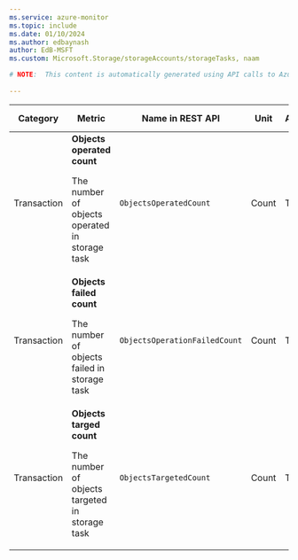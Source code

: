 ```yaml
---
ms.service: azure-monitor
ms.topic: include
ms.date: 01/10/2024
ms.author: edbaynash
author: EdB-MSFT
ms.custom: Microsoft.Storage/storageAccounts/storageTasks, naam

# NOTE:  This content is automatically generated using API calls to Azure. Any edits made on these files will be overwritten in the next run of the script. 
 
---
```


  
  
|Category|Metric|Name in REST API|Unit|Aggregation|Dimensions|Time Grains|DS Export|
|---|---|---|---|---|---|---|---|
|Transaction|**Objects operated count**<p><p>The number of objects operated in storage task |`ObjectsOperatedCount` |Count |Total |`AccountName`, `TaskAssignmentId`|PT5M, PT15M, PT30M, PT1H, PT6H, PT12H, P1D |Yes|
|Transaction|**Objects failed count**<p><p>The number of objects failed in storage task |`ObjectsOperationFailedCount` |Count |Total |`AccountName`, `TaskAssignmentId`|PT5M, PT15M, PT30M, PT1H, PT6H, PT12H, P1D |Yes|
|Transaction|**Objects targed count**<p><p>The number of objects targeted in storage task |`ObjectsTargetedCount` |Count |Total |`AccountName`, `TaskAssignmentId`|PT5M, PT15M, PT30M, PT1H, PT6H, PT12H, P1D |Yes|